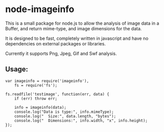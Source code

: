 # node-imageinfo

This is a small package for node.js to allow the analysis of image data in a Buffer, and return mime-type, and image dimensions for the data.

It is designed to be fast, completely written in javascript and have no dependencies on external packages or libraries.

Currently it supports Png, Jpeg, Gif and Swf analysis.

## Usage:

	var imageinfo = require('imageinfo'),
		fs = require('fs');

	fs.readfile('testimage', function(err, data) {
		if (err) throw err;

		info = imageinfo(data);
		console.log("Data is type:", info.mimeType);
		console.log("  Size:", data.length, "bytes");
		console.log("  Dimensions:", info.width, "x", info.height);
	});

